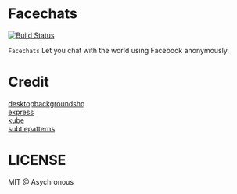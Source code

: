 Facechats
==
[![Build Status](https://travis-ci.org/Asychronous/facechat-web.svg?branch=master)](https://travis-ci.org/Asychronous/facechat-web)

`Facechats` Let you chat with the world using Facebook anonymously.

Credit
==
[desktopbackgroundshq](http://desktopbackgroundshq.com/space-backgrounds/planet-earth-wallpaper)  
[express](http://expressjs.com/)  
[kube](https://imperavi.com/kube)  
[subtlepatterns](http://subtlepatterns.com/)  

LICENSE
==
MIT @ Asychronous

